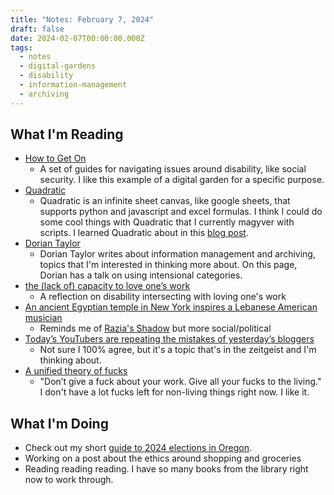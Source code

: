 ```yaml
---
title: "Notes: February 7, 2024"
draft: false
date: 2024-02-07T00:00:00.000Z
tags:
  - notes
  - digital-gardens
  - disability
  - information-management
  - archiving
---
```


## What I'm Reading

- [How to Get On](https://howtogeton.wordpress.com/)
  - A set of guides for navigating issues around disability, like social security. I like this example of a digital garden for a specific purpose.
- [Quadratic](https://app.quadratichq.com/)
  - Quadratic is an infinite sheet canvas, like google sheets, that supports python and javascript and excel formulas. I think I could do some cool things with Quadratic that I currently magyver with scripts. I learned Quadratic about in this [blog post](https://blog.jim-nielsen.com/2024/discovering-newsletter-links-with-quadratic/).
- [Dorian Taylor](https://doriantaylor.com/person/dorian-taylor#me)
  - Dorian Taylor writes about information management and archiving, topics that I'm interested in thinking more about. On this page, Dorian has a talk on using intensional categories.
- [the (lack of) capacity to love one’s work](https://winnielim.org/journal/the-lack-of-capacity-to-love-ones-work/)
  - A reflection on disability intersecting with loving one's work
- [An ancient Egyptian temple in New York inspires a Lebanese American musician](https://www.npr.org/2024/01/27/1226836657/h-sinno-mashrou-leila-temple-of-dendur)
  - Reminds me of [Razia's Shadow](https://www.raziasshadow.com/) but more social/political
- [Today’s YouTubers are repeating the mistakes of yesterday’s bloggers](https://a.wholelottanothing.org/2024/02/05/todays-youtubers-are-repeating-the-mistakes-of-yesterdays-bloggers/)
  - Not sure I 100% agree, but it's a topic that's in the zeitgeist and I'm thinking about.
- [A unified theory of fucks](https://aworkinglibrary.com/writing/unified-theory-of------)
  - "Don’t give a fuck about your work. Give all your fucks to the living." I don't have a lot fucks left for non-living things right now. I like it.

## What I'm Doing

- Check out my short [guide to 2024 elections in Oregon](/guides/2024-guide-to-voting-in-portland).
- Working on a post about the ethics around shopping and groceries
- Reading reading reading. I have so many books from the library right now to work through.
